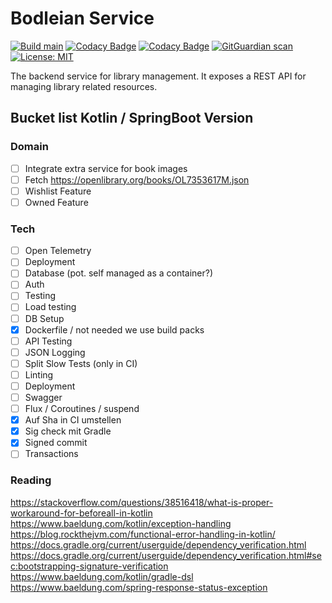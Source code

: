 # Bodleian Service

[![Build main](https://github.com/koenighotze/bodleian-service/actions/workflows/build-and-deploy.yml/badge.svg)](https://github.com/koenighotze/bodleian-service/actions/workflows/build-and-deploy.yml)
[![Codacy Badge](https://app.codacy.com/project/badge/Grade/e7009b9423674580a8f69c4561197580)](https://app.codacy.com/gh/koenighotze/bodleian-service/dashboard?utm_source=gh&utm_medium=referral&utm_content=&utm_campaign=Badge_grade)
[![Codacy Badge](https://app.codacy.com/project/badge/Coverage/e7009b9423674580a8f69c4561197580)](https://app.codacy.com/gh/koenighotze/bodleian-service/dashboard?utm_source=gh&utm_medium=referral&utm_content=&utm_campaign=Badge_coverage)
[![GitGuardian scan](https://github.com/koenighotze/bodleian-service/actions/workflows/git-guardian-scan.yml/badge.svg)](https://github.com/koenighotze/bodleian-service/actions/workflows/git-guardian-scan.yml)
[![License: MIT](https://img.shields.io/badge/License-MIT-yellow.svg)](https://opensource.org/licenses/MIT)

The backend service for library management. It exposes a REST API for managing
library related resources.

## Bucket list Kotlin / SpringBoot Version

### Domain

* [ ] Integrate extra service for book images
* [ ] Fetch https://openlibrary.org/books/OL7353617M.json
* [ ] Wishlist Feature
* [ ] Owned Feature

### Tech

* [ ] Open Telemetry
* [ ] Deployment
* [ ] Database (pot. self managed as a container?)
* [ ] Auth
* [ ] Testing
* [ ] Load testing
* [ ] DB Setup
* [x] Dockerfile / not needed we use build packs
* [ ] API Testing
* [ ] JSON Logging
* [ ] Split Slow Tests (only in CI)
* [ ] Linting
* [ ] Deployment
* [ ] Swagger
* [ ] Flux / Coroutines / suspend
* [x] Auf Sha in CI umstellen
* [x] Sig check mit Gradle
* [x] Signed commit
* [ ] Transactions

### Reading

https://stackoverflow.com/questions/38516418/what-is-proper-workaround-for-beforeall-in-kotlin
https://www.baeldung.com/kotlin/exception-handling
https://blog.rockthejvm.com/functional-error-handling-in-kotlin/
https://docs.gradle.org/current/userguide/dependency_verification.html
https://docs.gradle.org/current/userguide/dependency_verification.html#sec:bootstrapping-signature-verification
https://www.baeldung.com/kotlin/gradle-dsl
https://www.baeldung.com/spring-response-status-exception


 

